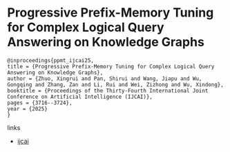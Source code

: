 # Progressive Prefix-Memory Tuning for Complex Logical Query Answering on Knowledge Graphs

```
@inproceedings{ppmt_ijcai25,
title = {Progressive Prefix-Memory Tuning for Complex Logical Query Answering on Knowledge Graphs},
author = {Zhuo, Xingrui and Pan, Shirui and Wang, Jiapu and Wu, Gongqing and Zhang, Zan and Li, Rui and Wei, Zizhong and Wu, Xindong},
booktitle = {Proceedings of the Thirty-Fourth International Joint Conference on Artificial Intelligence (IJCAI)},
pages = {3716--3724},
year = {2025}
}
```

links
- [ijcai](https://www.ijcai.org/proceedings/2025/413)
